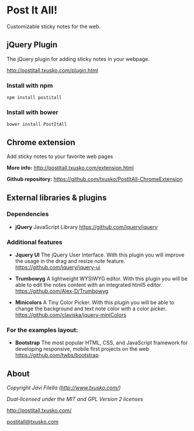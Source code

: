# Post It All!
Customizable sticky notes for the web.

## jQuery Plugin

The jQuery plugin for adding sticky notes in your webpage.

http://postitall.txusko.com/plugin.html

### Install with npm
```shell
npm install postitall
```

### Install with bower
```shell
bower install PostItAll
```

## Chrome extension

Add sticky notes to your favorite web pages

**More info:** http://postitall.txusko.com/extension.html

**Github repository:** https://github.com/txusko/PostItAll-ChromeExtension

## External libraries & plugins

### Dependencies
* **jQuery** JavaScript Library
https://github.com/jquery/jquery

### Additional features
* **Jquery UI** The jQuery User Interface. With this plugin you will improve the usage in the drag and resize note feature.
https://github.com/jquery/jquery-ui

* **Trumbowyg** A lightweight WYSIWYG editor. With this plugin you will be able to edit the notes content with an integrated html5 editor.
https://github.com/Alex-D/Trumbowyg

* **Minicolors** A Tiny Color Picker. With this plugin you will be able to change the background and text note color with a color picker.
https://github.com/claviska/jquery-miniColors

### For the examples layout:
* **Bootstrap** The most popular HTML, CSS, and JavaScript framework for developing responsive, mobile first projects on the web
https://github.com/twbs/bootstrap

## About

_Copyright Javi Filella (http://www.txusko.com/)_

_Dual-licensed under the MIT and GPL Version 2 licenses_

http://postitall.txusko.com/

postitall@txusko.com

